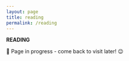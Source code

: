 ```yaml
---
layout: page
title: reading
permalink: /reading
---
```


<b>READING</b>


🚧 Page in progress - come back to visit later! 😉

<style>
  .wrapper {
    max-width: 58em;
  }
</style>
